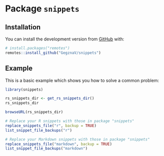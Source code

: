 
<!-- README.md is generated from README.Rmd. Please edit that file -->

# Package `snippets`

<!-- badges: start -->

<!-- badges: end -->

## Installation

<!-- You can install the released version of snippets from [CRAN](https://CRAN.R-project.org) with: -->

<!-- ``` r -->

<!-- install.packages("snippets") -->

<!-- ``` -->

You can install the development version from
[GitHub](https://github.com/) with:

``` r
# install.packages("remotes")
remotes::install_github("GegznaV/snippets")
```

## Example

This is a basic example which shows you how to solve a common problem:

``` r
library(snippets)
```

``` r
rs_snippets_dir <- get_rs_snippets_dir()
rs_snippets_dir
```

``` r
browseURL(rs_snippets_dir)
```

``` r
# Replace your R snippets with those in package "snippets"
replace_snippets_file("r", backup = TRUE)
list_snippet_file_backups("r")
```

``` r
# Replace your Markdown snippets with those in package "snippets"
replace_snippets_file("markdown", backup = TRUE)
list_snippet_file_backups("markdown")
```
